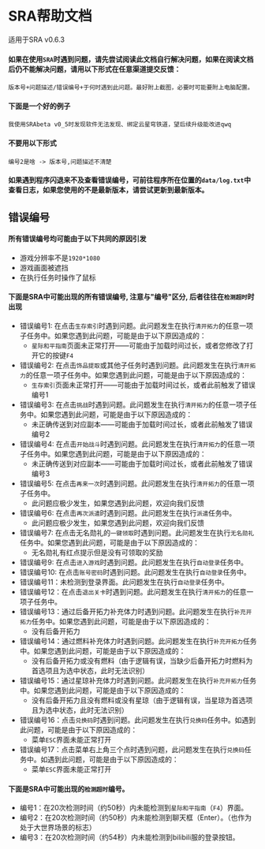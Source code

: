 # SRA帮助文档
适用于SRA v0.6.3
#### 如果在使用`SRA`时遇到问题，请先尝试阅读此文档自行解决问题，如果在阅读文档后仍不能解决问题，请用以下形式在任意渠道提交反馈：
```text
版本号+问题描述/错误编号+于何时遇到此问题。最好附上截图，必要时可能要附上电脑配置。
```
#### 下面是一个好的例子
```text
我使用SRAbeta v0_5时发现软件无法发现、绑定云星穹铁道，望后续升级能改进qwq
```
#### 不要用以下形式
```text
编号2是啥 -> 版本号,问题描述不清楚
```
#### 如果遇到程序闪退来不及查看错误编号，可前往程序所在位置的`data/log.txt`中查看日志，如果您使用的不是最新版本，请尝试更新到最新版本。
## 错误编号
#### 所有错误编号均可能由于以下共同的原因引发
* 游戏分辨率不是`1920*1080`
* 游戏画面被遮挡
* 在执行任务时操作了鼠标
#### 下面是SRA中可能出现的所有错误编号, 注意与"编号"区分, 后者往往在`检测超时`时出现
* 错误编号1: 在点击`生存索引`时遇到问题。此问题发生在执行`清开拓力`的任意一项子任务中。如果您遇到此问题，可能是由于以下原因造成的：
  * `星际和平指南`页面未正常打开——可能由于加载时间过长，或者您修改了打开它的按键`F4`
* 错误编号2: 在点击`饰品提取`或其他子任务时遇到问题。此问题发生在执行`清开拓力`的任意一项子任务中。如果您遇到此问题，可能是由于以下原因造成的：
  * `生存索引`页面未正常打开——可能由于加载时间过长，或者此前触发了错误编号1
* 错误编号3: 在点击`挑战`时遇到问题。此问题发生在执行`清开拓力`的任意一项子任务中。如果您遇到此问题，可能是由于以下原因造成的：
  * 未正确传送到对应副本——可能由于加载时间过长，或者此前触发了错误编号2
* 错误编号4: 在点击`开始战斗`时遇到问题。此问题发生在执行`清开拓力`的任意一项子任务中。如果您遇到此问题，可能是由于以下原因造成的：
  * 未正确传送到对应副本——可能由于加载时间过长，或者此前触发了错误编号3
* 错误编号5: 在点击`再来一次`时遇到问题。此问题发生在执行`清开拓力`的任意一项子任务中。
  * 此问题应极少发生，如果您遇到此问题，欢迎向我们反馈
* 错误编号6: 在点击`再次派遣`时遇到问题。此问题发生在执行`派遣`任务中。
  * 此问题应极少发生，如果您遇到此问题，欢迎向我们反馈
* 错误编号7: 在点击无名勋礼的`一键领取`时遇到问题。此问题发生在执行`无名勋礼`任务中。如果您遇到此问题，可能是由于以下原因造成的：
  * 无名勋礼有红点提示但是没有可领取的奖励
* 错误编号9: 在点击`进入游戏`时遇到问题。此问题发生在执行`自动登录`任务中。
* 错误编号10: 在点击`账号密码`时遇到问题。此问题发生在执行`自动登录`任务中。
* 错误编号11：未检测到登录界面。此问题发生在执行`自动登录`任务中。
* 错误编号12：在点击`退出关卡`时遇到问题。此问题发生在执行`清开拓力`的任意一项子任务中。
* 错误编号13：通过后备开拓力补充体力时遇到问题。此问题发生在执行`补充开拓力`任务中。如果您遇到此问题，可能是由于以下原因造成的：
  * 没有后备开拓力
* 错误编号14：通过燃料补充体力时遇到问题。此问题发生在执行`补充开拓力`任务中。如果您遇到此问题，可能是由于以下原因造成的：
  * 没有后备开拓力或没有燃料（由于逻辑有误，当缺少后备开拓力时燃料为首选项且为选中状态，此时无法识别）
* 错误编号15：通过星琼补充体力时遇到问题。此问题发生在执行`补充开拓力`任务中。如果您遇到此问题，可能是由于以下原因造成的：
  * 没有后备开拓力且没有燃料或没有星琼（由于逻辑有误，当星琼为首选项且为选中状态，此时无法识别）
* 错误编号16：点击`兑换码`时遇到问题。此问题发生在执行`兑换码`任务中。如遇到此问题，可能是由于以下原因造成的：
  * 菜单`ESC`界面未能正常打开
* 错误编号17：点击菜单右上角三个点时遇到问题，此问题发生在执行`兑换码`任务中。如遇到此问题，可能是由于以下原因造成的：
  * 菜单`ESC`界面未能正常打开

#### 下面是SRA中可能出现的`检测超时`编号。
* 编号1：在20次检测时间（约50秒）内未能检测到`星际和平指南`（`F4`）界面。
* 编号2：在20次检测时间（约50秒）内未能检测到聊天框（Enter）。（也作为处于大世界场景的标志）
* 编号3：在20次检测时间（约54秒）内未能检测到bilibili服的登录按钮。